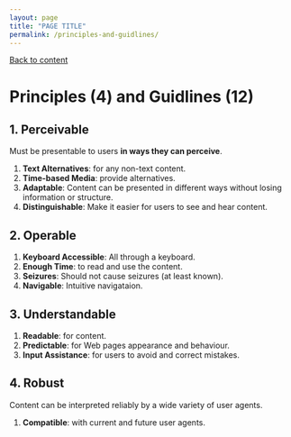 ```yaml
---
layout: page
title: "PAGE TITLE"
permalink: /principles-and-guidlines/
---
```

<link rel="stylesheet" href="/assets/css/style.css?v=07f9abc06ad55cffb2433692575c223659db012e" media="screen"><link rel="stylesheet" href="/css/style.css">
<a class="back-link" href="https://shoshiko.github.io">Back to content</a>
   
<div class="inner" markdown="1">

# Principles (4) and Guidlines (12)


## 1. Perceivable 
Must be presentable to users **in ways they can perceive**.

1. **Text Alternatives**: for any non-text content.
2. **Time-based Media**: provide alternatives.
3. **Adaptable**: Content can be presented in different ways without losing information or structure.
4. **Distinguishable**: Make it easier for users to see and hear content.

## 2. Operable

1. **Keyboard Accessible**: All through a keyboard.
2. **Enough Time**: to read and use the content.
3. **Seizures**: Should not cause seizures (at least known).
4. **Navigable**: Intuitive navigataion.

## 3. Understandable

1. **Readable**: for content.
2. **Predictable**: for Web pages appearance and behaviour.
3. **Input Assistance**: for users to avoid and correct mistakes.

## 4. Robust
Content can be interpreted reliably by a wide variety of user agents.

1. **Compatible**: with current and future user agents.

</div>